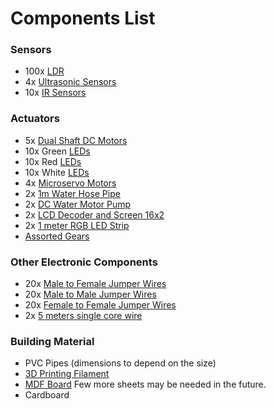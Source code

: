 # Components List

### Sensors

- 100x [LDR](https://robu.in/product/5mm-ldr-pack-of-10/?gclid=CjwKCAjw__ihBhADEiwAXEazJixNq5xv3DbSDX1iDNG7A5b2q2p2JCa0yU0tIpDyg-SaKPruGuAX8RoCFiIQAvD_BwE)
- 4x [Ultrasonic Sensors](https://robu.in/product/hc-sr04-ultrasonic-range-finder/)
- 10x [IR Sensors](https://www.electronicscomp.com/ir-sensor-module-india?gclid=CjwKCAjw__ihBhADEiwAXEazJuD28ESn5QRLVWJhKdeoq9BVftGAQMrjv8q3-aK3qNQ5VmXGDpWGdRoCnCoQAvD_BwE)

### Actuators

- 5x [Dual Shaft DC Motors](https://www.googleadservices.com/pagead/aclk?sa=L&ai=DChcSEwjI0YSyq7P-AhXDNSsKHV2LA04YABAWGgJzZg&ohost=www.google.com&cid=CAESbOD2LJNo-GY1axpzi_JcR0zX24UsdOAxcPr49UOGeL2XjRWCq2-y3MnImlAzkUg0vRwZu2A51twnn2_PIJzeStPdyiUnebbsKT85DF978MmfiwMBtSlGCTHaAdqIMJRFrXAkVc61m98MTu2VUw&sig=AOD64_0-cakyo7dbFE1tX_-VV6NAoUlNyQ&ctype=5&q=&ved=2ahUKEwiaiPyxq7P-AhVdcmwGHUU4DVkQ9aACKAB6BAgGEDY&adurl=)
- 10x Green [LEDs]()
- 10x Red [LEDs]()
- 10x White [LEDs]()
- 4x [Microservo Motors](https://www.electronicscomp.com/tower-pro-mg90s-metal-gear-servo-motor-360-degree-rotation?gclid=CjwKCAjw__ihBhADEiwAXEazJmt8hBNfIBQElY5ULylqsv1cuQCPCJHX5cBKro_tvk2WDuzswCygARoCgR4QAvD_BwE)
- 2x [1m Water Hose Pipe](https://robu.in/product/1m-long-water-pipe/?gclid=CjwKCAjw__ihBhADEiwAXEazJlHFdvrNcpKqEWU8A3XatWRXluHTWKYrWqgICcaWsJfqM4Tf1olG8RoCOt8QAvD_BwE)
- 2x [DC Water Motor Pump](https://www.googleadservices.com/pagead/aclk?sa=L&ai=DChcSEwik1ezdgbT-AhVZeYsKHRTnC9kYABANGgJ0bQ&ohost=www.google.com&cid=CAESbOD2Ygb97gIwbv9ZbthdYbAm9REoVsyqFzkdEYlcuqUUn9XIimqjfpk8zAryM4ksChbWayPHi89kAhFx_JhYCpIaI94xKqZAMx_q-hotSxoaHW-t534Qe8D3LEIUq1W9Cfi_E7BKzZ-O82cN6w&sig=AOD64_3X5MqTOwlT5bKHUDKpKQBneijAsQ&ctype=5&q=&ved=2ahUKEwjDxeXdgbT-AhWJHnAKHUynCA4Q9aACKAB6BAgGEFQ&adurl=)
- 2x [LCD Decoder and Screen 16x2](https://www.electronicscomp.com/1602-blue-lcd-display-with-i2c-interface?gclid=CjwKCAjw__ihBhADEiwAXEazJqEUBrQ6dHHWvj-YfbuoqIn6LZJFFyW6HH8MeTr0sy5vKlvkbhKtsxoC5EQQAvD_BwE)
- 2x [1 meter RGB LED Strip](https://robu.in/product/12v-rgb-5050-smd-led-strip-1meter/?gclid=CjwKCAjw__ihBhADEiwAXEazJt-mWjoVlu464POKPI1SZUVMVgeR75WSuSW1yxBYQXaIm15XTy-XXRoC70QQAvD_BwE)
- [Assorted Gears](https://www.electronicscomp.com/gears-assorted-kit-for-diy-robotics-and-household-repair-75-pieces-pack?gclid=CjwKCAjw__ihBhADEiwAXEazJgYuUDN2qj3JSfNe1IOwR4YM1cD-B0L5O4mdFkIGlHdIJwjv3a82IBoCfdAQAvD_BwE)

### Other Electronic Components

- 20x [Male to Female Jumper Wires]()
- 20x [Male to Male Jumper Wires]()
- 20x [Female to Female Jumper Wires]()
- 2x [5 meters single core wire](https://www.electronicscomp.com/single-strand-hookup-wire-22awg-red-5metre?gclid=CjwKCAjw__ihBhADEiwAXEazJpYfELl53TarqjwvYPAsWdXGhEJbXRFhz9duGUYTibZerja039ZRcBoCf2wQAvD_BwE)

### Building Material

- PVC Pipes (dimensions to depend on the size)
- [3D Printing Filament](https://robu.in/product/orange-pla-1-75mm-3d-printing-filament-1kg-orange/?gclid=CjwKCAjw__ihBhADEiwAXEazJoGql3d6Lfwn0Y1U6L55bCVF8aOwuxbZ7NjiLi_VPTbUUlnP-PBefBoCJpYQAvD_BwE)
- [MDF Board](https://www.amazon.in/Vnockd-Boards-Craft-Sheets-Cutouts/dp/B0C1VSNV64/ref=sr_1_7?keywords=mdf+board&qid=1681841434&sr=8-7) Few more sheets may be needed in the future.
- Cardboard
